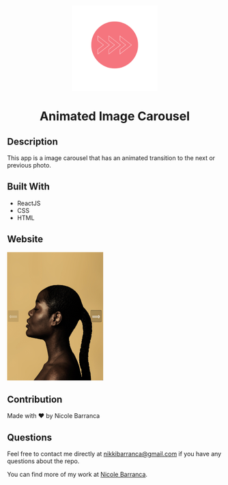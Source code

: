 <p align="center">
  <a href="https://github.com/NicoleBarranca/AnimatedImageCarousel" rel="noopener">
 <img width=200px height=200px color="blue" src="assets/images/Logo.png" alt="Project logo"></a>
</p>

<h1 align="center">Animated Image Carousel</h1>

## Description

This app is a image carousel that has an animated transition to the next or previous photo.

## Built With

- ReactJS
- CSS
- HTML

## Website

<img width=225px height=300px src="assets/images/SC.png" alt="image slider with arrow buttons for left and right">

## Contribution

Made with ❤️ by Nicole Barranca

## Questions

Feel free to contact me directly at nikkibarranca@gmail.com if you have any questions about the repo.

You can find more of my work at [Nicole Barranca](https://github.com/NicoleBarranca).
